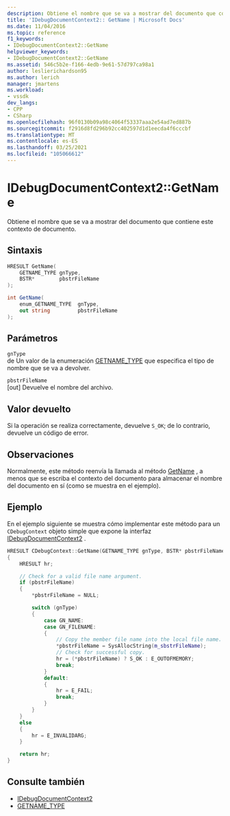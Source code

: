 ```yaml
---
description: Obtiene el nombre que se va a mostrar del documento que contiene este contexto de documento.
title: 'IDebugDocumentContext2:: GetName | Microsoft Docs'
ms.date: 11/04/2016
ms.topic: reference
f1_keywords:
- IDebugDocumentContext2::GetName
helpviewer_keywords:
- IDebugDocumentContext2::GetName
ms.assetid: 546c5b2e-f166-4edb-9e61-57d797ca98a1
author: leslierichardson95
ms.author: lerich
manager: jmartens
ms.workload:
- vssdk
dev_langs:
- CPP
- CSharp
ms.openlocfilehash: 96f0130b09a98c4064f53337aaa2e54ad7ed887b
ms.sourcegitcommit: f2916d8fd296b92cc402597d1d1eecda4f6cccbf
ms.translationtype: MT
ms.contentlocale: es-ES
ms.lasthandoff: 03/25/2021
ms.locfileid: "105066612"
---
```

# <a name="idebugdocumentcontext2getname"></a>IDebugDocumentContext2::GetName
Obtiene el nombre que se va a mostrar del documento que contiene este contexto de documento.

## <a name="syntax"></a>Sintaxis

```cpp
HRESULT GetName(
    GETNAME_TYPE gnType,
    BSTR*        pbstrFileName
);
```

```csharp
int GetName(
    enum_GETNAME_TYPE  gnType,
    out string         pbstrFileName
);
```

## <a name="parameters"></a>Parámetros
`gnType`\
de Un valor de la enumeración [GETNAME_TYPE](../../../extensibility/debugger/reference/getname-type.md) que especifica el tipo de nombre que se va a devolver.

`pbstrFileName`\
[out] Devuelve el nombre del archivo.

## <a name="return-value"></a>Valor devuelto
Si la operación se realiza correctamente, devuelve `S_OK`; de lo contrario, devuelve un código de error.

## <a name="remarks"></a>Observaciones
Normalmente, este método reenvía la llamada al método [GetName](../../../extensibility/debugger/reference/idebugdocument2-getname.md) , a menos que se escriba el contexto del documento para almacenar el nombre del documento en sí (como se muestra en el ejemplo).

## <a name="example"></a>Ejemplo
En el ejemplo siguiente se muestra cómo implementar este método para un `CDebugContext` objeto simple que expone la interfaz [IDebugDocumentContext2](../../../extensibility/debugger/reference/idebugdocumentcontext2.md) .

```cpp
HRESULT CDebugContext::GetName(GETNAME_TYPE gnType, BSTR* pbstrFileName)
{
    HRESULT hr;

    // Check for a valid file name argument.
    if (pbstrFileName)
    {
        *pbstrFileName = NULL;

        switch (gnType)
        {
            case GN_NAME:
            case GN_FILENAME:
            {
                // Copy the member file name into the local file name.
                *pbstrFileName = SysAllocString(m_sbstrFileName);
                // Check for successful copy.
                hr = (*pbstrFileName) ? S_OK : E_OUTOFMEMORY;
                break;
            }
            default:
            {
                hr = E_FAIL;
                break;
            }
        }
    }
    else
    {
        hr = E_INVALIDARG;
    }

    return hr;
}
```

## <a name="see-also"></a>Consulte también
- [IDebugDocumentContext2](../../../extensibility/debugger/reference/idebugdocumentcontext2.md)
- [GETNAME_TYPE](../../../extensibility/debugger/reference/getname-type.md)
